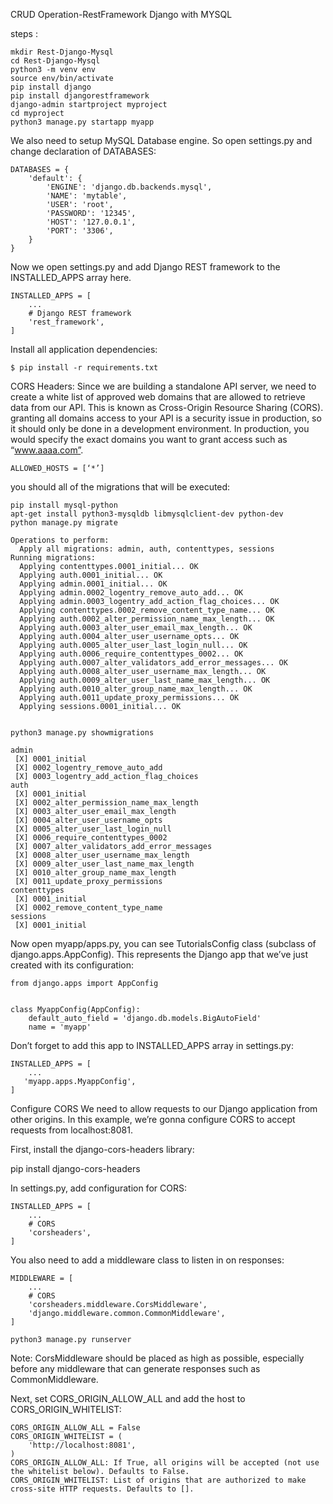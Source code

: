 CRUD Operation-RestFramework Django with MYSQL

steps :
```
mkdir Rest-Django-Mysql
cd Rest-Django-Mysql
python3 -m venv env
source env/bin/activate
pip install django
pip install djangorestframework
django-admin startproject myproject
cd myproject
python3 manage.py startapp myapp
```

We also need to setup MySQL Database engine.
So open settings.py and change declaration of DATABASES:
```
DATABASES = {
    'default': {
        'ENGINE': 'django.db.backends.mysql',
        'NAME': 'mytable',
        'USER': 'root',
        'PASSWORD': '12345',
        'HOST': '127.0.0.1',
        'PORT': '3306',
    }
}
```
Now we open settings.py and add Django REST framework to the INSTALLED_APPS array here.
```
INSTALLED_APPS = [
    ...
    # Django REST framework 
    'rest_framework',
]
```
Install all application dependencies:
```
$ pip install -r requirements.txt
```
CORS Headers: Since we are building a standalone API server, we need to create a white list of approved web domains that are allowed to retrieve data from our API. This is known as Cross-Origin Resource Sharing (CORS).
granting all domains access to your API is a security issue in production, so it should only be done in a development environment. In production, you would specify the exact domains you want to grant access such as “www.aaaa.com”.
```
ALLOWED_HOSTS = [‘*’]
```
you should all of the migrations that will be executed:
```
pip install mysql-python
apt-get install python3-mysqldb libmysqlclient-dev python-dev
python manage.py migrate

Operations to perform:
  Apply all migrations: admin, auth, contenttypes, sessions
Running migrations:
  Applying contenttypes.0001_initial... OK
  Applying auth.0001_initial... OK
  Applying admin.0001_initial... OK
  Applying admin.0002_logentry_remove_auto_add... OK
  Applying admin.0003_logentry_add_action_flag_choices... OK
  Applying contenttypes.0002_remove_content_type_name... OK
  Applying auth.0002_alter_permission_name_max_length... OK
  Applying auth.0003_alter_user_email_max_length... OK
  Applying auth.0004_alter_user_username_opts... OK
  Applying auth.0005_alter_user_last_login_null... OK
  Applying auth.0006_require_contenttypes_0002... OK
  Applying auth.0007_alter_validators_add_error_messages... OK
  Applying auth.0008_alter_user_username_max_length... OK
  Applying auth.0009_alter_user_last_name_max_length... OK
  Applying auth.0010_alter_group_name_max_length... OK
  Applying auth.0011_update_proxy_permissions... OK
  Applying sessions.0001_initial... OK


python3 manage.py showmigrations

admin
 [X] 0001_initial
 [X] 0002_logentry_remove_auto_add
 [X] 0003_logentry_add_action_flag_choices
auth
 [X] 0001_initial
 [X] 0002_alter_permission_name_max_length
 [X] 0003_alter_user_email_max_length
 [X] 0004_alter_user_username_opts
 [X] 0005_alter_user_last_login_null
 [X] 0006_require_contenttypes_0002
 [X] 0007_alter_validators_add_error_messages
 [X] 0008_alter_user_username_max_length
 [X] 0009_alter_user_last_name_max_length
 [X] 0010_alter_group_name_max_length
 [X] 0011_update_proxy_permissions
contenttypes
 [X] 0001_initial
 [X] 0002_remove_content_type_name
sessions
 [X] 0001_initial
```
Now open myapp/apps.py, you can see TutorialsConfig class (subclass of django.apps.AppConfig).
This represents the Django app that we’ve just created with its configuration:
```
from django.apps import AppConfig


class MyappConfig(AppConfig):
    default_auto_field = 'django.db.models.BigAutoField'
    name = 'myapp'
 ```
 Don’t forget to add this app to INSTALLED_APPS array in settings.py:
```
INSTALLED_APPS = [
    ...
   'myapp.apps.MyappConfig',
]
```
Configure CORS
We need to allow requests to our Django application from other origins.
In this example, we’re gonna configure CORS to accept requests from localhost:8081.

First, install the django-cors-headers library:

pip install django-cors-headers

In settings.py, add configuration for CORS:
```
INSTALLED_APPS = [
    ...
    # CORS
    'corsheaders',
]
```
You also need to add a middleware class to listen in on responses:
```
MIDDLEWARE = [
    ...
    # CORS
    'corsheaders.middleware.CorsMiddleware',
    'django.middleware.common.CommonMiddleware',
]
```

```
python3 manage.py runserver
```

Note: CorsMiddleware should be placed as high as possible, especially before any middleware that can generate responses such as CommonMiddleware.

Next, set CORS_ORIGIN_ALLOW_ALL and add the host to CORS_ORIGIN_WHITELIST:
```
CORS_ORIGIN_ALLOW_ALL = False
CORS_ORIGIN_WHITELIST = (
    'http://localhost:8081',
)
CORS_ORIGIN_ALLOW_ALL: If True, all origins will be accepted (not use the whitelist below). Defaults to False.
CORS_ORIGIN_WHITELIST: List of origins that are authorized to make cross-site HTTP requests. Defaults to [].

```
